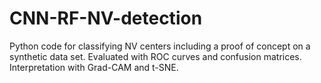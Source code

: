 # CNN-RF-NV-detection
Python code for classifying NV centers including a proof of concept on a synthetic data set. Evaluated with ROC curves and confusion matrices. Interpretation with Grad-CAM and t-SNE.
